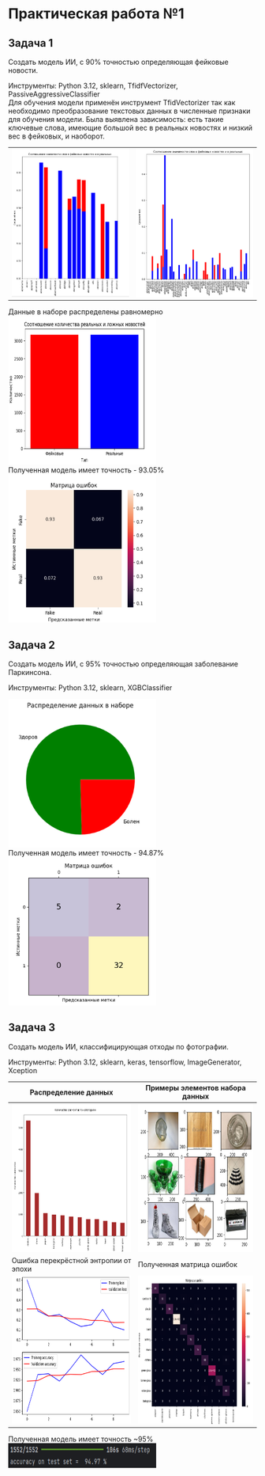 <h1>Практическая работа №1</h1>
<h2>Задача 1</h2>
<p>
 Создать модель ИИ, с 90% точностью определяющая фейковые новости.
</p>
<p>
 Инструменты: Python 3.12, sklearn, TfidfVectorizer, PassiveAggressiveClassifier<br>
 Для обучения модели применён инструмент TfidVectorizer так
как необходимо преобразование текстовых данных в численные признаки для 
обучения модели. Была выявлена зависимость: есть такие ключевые слова, имеющие 
большой вес в реальных новостях и низкий вес в фейковых, и наоборот. <br>

|||
|-------|--------|
|<img src="FakeNews/Bar1.png" width=300 height=300> | <img src="FakeNews/Bar2.png" width=300 height=300>|

Данные в наборе распределены равномерно<br>
<img src="FakeNews/Bar3.png" width=300 height=300><br>
Полученная модель имеет точность - 93.05% <br>
<img src="FakeNews/Conf_matrix.png" width=300 height=300><br>
</p>

<h2>Задача 2</h2>
<p>
 Создать модель ИИ, с 95% точностью определяющая заболевание Паркинсона.
</p>

<p>
Инструменты: Python 3.12, sklearn, XGBClassifier<br>

<img src="ParkinsonDisease/data_raspred.png" width=300 height=300><br>
Полученная модель имеет точность - 94.87% <br>
<img src="ParkinsonDisease/conf_matrix.png" width=300 height=300><br>

</p>

<h2>Задача 3</h2>
<p>
 Создать модель ИИ, классифицирующая отходы по фотографии.
</p>

<p>
Инструменты: Python 3.12, sklearn, keras, tensorflow, ImageGenerator, Xception<br>

| Распределение данных                                                         | Примеры элементов набора данных |
|------------------------------------------------------------------------------|----------------------------|
 | <img src="GarbageClassification/data_distribution.png" width=300 height=300> | <img src="GarbageClassification/garbagre images.png" width=300 height=300>|
 | Ошибка перекрёстной энтропии от эпохи                                        | Полученная матрица ошибок|
 | <img src="GarbageClassification/effecincy.png" width=300 height=300>         |<img src="GarbageClassification/conf_matrix.png" width=300 height=300>|

Полученная модель имеет точность ~95% <br>
<img src="GarbageClassification/accuracy.png" width=300 height=50><br>
</p>
